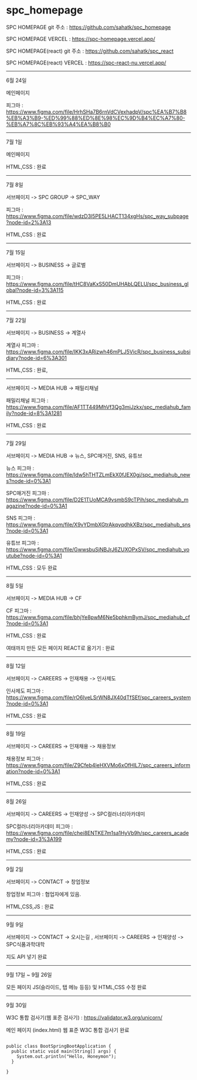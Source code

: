 # spc_homepage




SPC HOMEPAGE git 주소 : https://github.com/sahatk/spc_homepage  <br/>



SPC HOMEPAGE VERCEL : https://spc-homepage.vercel.app/   



SPC HOMEPAGE(react) git 주소 : https://github.com/sahatk/spc_react



SPC HOMEPAGE(react) VERCEL : https://spc-react-nu.vercel.app/  

<hr/>

6월 24일 

메인페이지 

피그마 : https://www.figma.com/file/HrhSHa7B6rnVdCVexhadpV/spc%EA%B7%B8%EB%A3%B9-%ED%99%88%ED%8E%98%EC%9D%B4%EC%A7%80-%EB%A7%8C%EB%93%A4%EA%B8%B0


<hr/>

7월 1일 

메인페이지 

HTML,CSS : 완료

<hr/>

7월 8일 

서브페이지 -> SPC GROUP -> SPC_WAY

피그마 : https://www.figma.com/file/wdzD3l5PE5LHACT134xgHs/spc_way_subpage?node-id=2%3A13

HTML,CSS : 완료

<hr/>

7월 15일 

서브페이지 -> BUSINESS -> 글로벌

피그마 : https://www.figma.com/file/tHC8VaKxS50DmUHAbLQELU/spc_business_global?node-id=3%3A115

HTML,CSS : 완료

<hr/>

7월 22일 

서브페이지 -> BUSINESS -> 계열사

계열사 피그마 : https://www.figma.com/file/IKK3xARizwh46mPLJ5VicR/spc_business_subsidiary?node-id=6%3A301

HTML,CSS : 완료,

<hr/>

서브페이지 -> MEDIA HUB -> 패밀리채널

패밀리채널 피그마 : https://www.figma.com/file/AF1TT449MhVf3Qg3miJzkx/spc_mediahub_family?node-id=8%3A1281

HTML,CSS : 완료

<hr/>

7월 29일 

서브페이지 -> MEDIA HUB -> 뉴스, SPC매거진, SNS, 유튜브

뉴스 피그마 : https://www.figma.com/file/Idw5hTHTZLmEkX0fJEX0gj/spc_mediahub_news?node-id=0%3A1

SPC매거진 피그마 : https://www.figma.com/file/D2E1TUoMCA9vsmbS9cTPih/spc_mediahub_magazine?node-id=0%3A1

SNS 피그마 : https://www.figma.com/file/X9vYDmbXGtrAkqyqdhkXBz/spc_mediahub_sns?node-id=0%3A1

유튜브 피그마 : https://www.figma.com/file/GwwsbuSjNBJrJ6ZUXOPxSV/spc_mediahub_youtube?node-id=0%3A1

HTML,CSS : 모두 완료

<hr/>

8월 5일 

서브페이지 -> MEDIA HUB -> CF

CF 피그마 : https://www.figma.com/file/bhjYe8pwM6Ne5bphkmBymJ/spc_mediahub_cf?node-id=0%3A1

HTML,CSS : 완료

여태까지 만든 모든 페이지 REACT로 옮기기 : 완료

<hr/>

8월 12일

서브페이지 -> CAREERS -> 인재채용 -> 인사제도

인사제도 피그마 : https://www.figma.com/file/rO6IveLSrWN8JX40dTfSEf/spc_careers_system?node-id=0%3A1

HTML,CSS : 완료

<hr/>

8월 19일 

서브페이지 -> CAREERS -> 인재채용 -> 채용정보

채용정보 피그마 : https://www.figma.com/file/Z9Cfeb4leHXVMo6xOfHlL7/spc_careers_information?node-id=0%3A1

HTML,CSS : 완료

<hr/>

8월 26일 

서브페이지 -> CAREERS -> 인재양성 -> SPC컬러너리아카데미

SPC컬러너리아카데미 피그마 : https://www.figma.com/file/chei8ENTKE7m1sa1HyVb9h/spc_careers_academy?node-id=3%3A199

HTML,CSS : 완료

<hr/>

9월 2일 

서브페이지 -> CONTACT -> 창업정보

창업정보 피그마 : 협업자에게 있음.

HTML,CSS,JS : 완료

<hr/>

9월 9일

서브페이지 -> CONTACT -> 오시는길 , 서브페이지 -> CAREERS -> 인재양성 -> SPC식품과학대학

지도 API 넣기 완료

<hr/>

9월 17일 ~ 9월 26일

모든 페이지 JS(슬라이드, 탭 메뉴 등등) 및 HTML,CSS 수정 완료

<hr/>

9월 30일

W3C 통합 검사기(웹 표준 검사기) : https://validator.w3.org/unicorn/

메인 페이지 (index.html) 웹 표준 W3C 통합 검사기 완료


<pre>
<code>
public class BootSpringBootApplication {
  public static void main(String[] args) {
    System.out.println("Hello, Honeymon");
  }

}
</code>
</pre>

